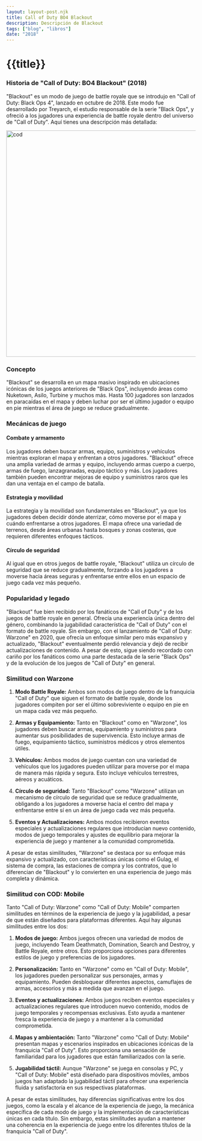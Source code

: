 ```yaml
---
layout: layout-post.njk
title: Call of Duty BO4 Blackout
description: Descripción de Blackout
tags: ["blog", "libros"]
date: "2018"
---
```


# {{title}}

### Historia de "Call of Duty: BO4 Blackout" (2018)

"Blackout" es un modo de juego de battle royale que se introdujo en "Call of Duty: Black Ops 4", lanzado en octubre de 2018. Este modo fue desarrollado por Treyarch, el estudio responsable de la serie "Black Ops", y ofreció a los jugadores una experiencia de battle royale dentro del universo de "Call of Duty". Aquí tienes una descripción más detallada:

<img src="/img/blackout.jpg" alt="cod" width="600" height="auto"/>

### Concepto

"Blackout" se desarrolla en un mapa masivo inspirado en ubicaciones icónicas de los juegos anteriores de "Black Ops", incluyendo áreas como Nuketown, Asilo, Turbine y muchos más. Hasta 100 jugadores son lanzados en paracaídas en el mapa y deben luchar por ser el último jugador o equipo en pie mientras el área de juego se reduce gradualmente.

### Mecánicas de juego

#### Combate y armamento
Los jugadores deben buscar armas, equipo, suministros y vehículos mientras exploran el mapa y enfrentan a otros jugadores. "Blackout" ofrece una amplia variedad de armas y equipo, incluyendo armas cuerpo a cuerpo, armas de fuego, lanzagranadas, equipo táctico y más. Los jugadores también pueden encontrar mejoras de equipo y suministros raros que les dan una ventaja en el campo de batalla.

#### Estrategia y movilidad
La estrategia y la movilidad son fundamentales en "Blackout", ya que los jugadores deben decidir dónde aterrizar, cómo moverse por el mapa y cuándo enfrentarse a otros jugadores. El mapa ofrece una variedad de terrenos, desde áreas urbanas hasta bosques y zonas costeras, que requieren diferentes enfoques tácticos.

#### Círculo de seguridad
Al igual que en otros juegos de battle royale, "Blackout" utiliza un círculo de seguridad que se reduce gradualmente, forzando a los jugadores a moverse hacia áreas seguras y enfrentarse entre ellos en un espacio de juego cada vez más pequeño.

### Popularidad y legado

"Blackout" fue bien recibido por los fanáticos de "Call of Duty" y de los juegos de battle royale en general. Ofrecía una experiencia única dentro del género, combinando la jugabilidad característica de "Call of Duty" con el formato de battle royale. Sin embargo, con el lanzamiento de "Call of Duty: Warzone" en 2020, que ofrecía un enfoque similar pero más expansivo y actualizado, "Blackout" eventualmente perdió relevancia y dejó de recibir actualizaciones de contenido. A pesar de esto, sigue siendo recordado con cariño por los fanáticos como una parte destacada de la serie "Black Ops" y de la evolución de los juegos de "Call of Duty" en general.

### Similitud con Warzone

1. **Modo Battle Royale:** Ambos son modos de juego dentro de la franquicia "Call of Duty" que siguen el formato de battle royale, donde los jugadores compiten por ser el último sobreviviente o equipo en pie en un mapa cada vez más pequeño.

2. **Armas y Equipamiento:** Tanto en "Blackout" como en "Warzone", los jugadores deben buscar armas, equipamiento y suministros para aumentar sus posibilidades de supervivencia. Esto incluye armas de fuego, equipamiento táctico, suministros médicos y otros elementos útiles.

3. **Vehículos:** Ambos modos de juego cuentan con una variedad de vehículos que los jugadores pueden utilizar para moverse por el mapa de manera más rápida y segura. Esto incluye vehículos terrestres, aéreos y acuáticos.

4. **Círculo de seguridad:** Tanto "Blackout" como "Warzone" utilizan un mecanismo de círculo de seguridad que se reduce gradualmente, obligando a los jugadores a moverse hacia el centro del mapa y enfrentarse entre sí en un área de juego cada vez más pequeña.

5. **Eventos y Actualizaciones:** Ambos modos recibieron eventos especiales y actualizaciones regulares que introducían nuevo contenido, modos de juego temporales y ajustes de equilibrio para mejorar la experiencia de juego y mantener a la comunidad comprometida.

A pesar de estas similitudes, "Warzone" se destaca por su enfoque más expansivo y actualizado, con características únicas como el Gulag, el sistema de compra, las estaciones de compra y los contratos, que lo diferencian de "Blackout" y lo convierten en una experiencia de juego más completa y dinámica.

### Similitud con COD: Mobile

Tanto "Call of Duty: Warzone" como "Call of Duty: Mobile" comparten similitudes en términos de la experiencia de juego y la jugabilidad, a pesar de que están diseñados para plataformas diferentes. Aquí hay algunas similitudes entre los dos:

1. **Modos de juego:** Ambos juegos ofrecen una variedad de modos de juego, incluyendo Team Deathmatch, Domination, Search and Destroy, y Battle Royale, entre otros. Esto proporciona opciones para diferentes estilos de juego y preferencias de los jugadores.

2. **Personalización:** Tanto en "Warzone" como en "Call of Duty: Mobile", los jugadores pueden personalizar sus personajes, armas y equipamiento. Pueden desbloquear diferentes aspectos, camuflajes de armas, accesorios y más a medida que avanzan en el juego.

3. **Eventos y actualizaciones:** Ambos juegos reciben eventos especiales y actualizaciones regulares que introducen nuevo contenido, modos de juego temporales y recompensas exclusivas. Esto ayuda a mantener fresca la experiencia de juego y a mantener a la comunidad comprometida.

4. **Mapas y ambientación:** Tanto "Warzone" como "Call of Duty: Mobile" presentan mapas y escenarios inspirados en ubicaciones icónicas de la franquicia "Call of Duty". Esto proporciona una sensación de familiaridad para los jugadores que están familiarizados con la serie.

5. **Jugabilidad táctil:** Aunque "Warzone" se juega en consolas y PC, y "Call of Duty: Mobile" está diseñado para dispositivos móviles, ambos juegos han adaptado la jugabilidad táctil para ofrecer una experiencia fluida y satisfactoria en sus respectivas plataformas.

A pesar de estas similitudes, hay diferencias significativas entre los dos juegos, como la escala y el alcance de la experiencia de juego, la mecánica específica de cada modo de juego y la implementación de características únicas en cada título. Sin embargo, estas similitudes ayudan a mantener una coherencia en la experiencia de juego entre los diferentes títulos de la franquicia "Call of Duty".

